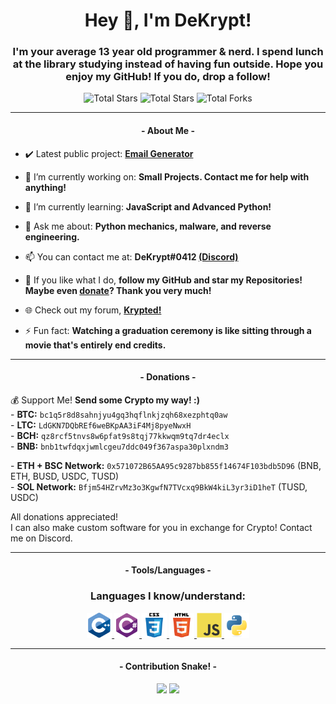 <h1 align="center">Hey 👋, I'm DeKrypt!</h1>
<h3 align="center">I'm your average 13 year old programmer & nerd. I spend lunch at the library studying instead of having fun outside. Hope you enjoy my GitHub! If you do, drop a follow!</h3>

<p align="center">
<img src="https://komarev.com/ghpvc/?username=dekrypted&label=Total%20Views&color=b700bf&style=flat" alt="Total Stars" />
<img src="https://img.shields.io/badge/dynamic/json?&label=Total%20Stars&color=ff0000&style=flat&style=for-the-badge&query=%24.stars&url=https://api.github-star-counter.workers.dev/user/dekrypted" alt="Total Stars" ></a>
<img src="https://img.shields.io/badge/dynamic/json?&label=Total%20Forks&color=ff7700&style=flat&style=for-the-badge&query=%24.forks&url=https://api.github-star-counter.workers.dev/user/dekrypted" alt="Total Forks"></a> </p>

---

<h4 align="center">- About Me - </h4>

- ✔️ Latest public project: **[Email Generator](https://github.com/dekrypted/email-generator)**

- 🔭 I’m currently working on: **Small Projects. Contact me for help with anything!**

- 🌱 I’m currently learning: **JavaScript and Advanced Python!**

- 💬 Ask me about: **Python mechanics, malware, and reverse engineering.**

- 📫 You can contact me at: **DeKrypt#0412 [(Discord)](https://discord.com/users/996487055284654120)**

- 🌟 If you like what I do, **follow my GitHub and star my Repositories! Maybe even [donate](#--donations--)? Thank you very much!**

- 🌐 Check out my forum, **[Krypted!](https://krypt.fun)**

- ⚡ Fun fact: **Watching a graduation ceremony is like sitting through a movie that's entirely end credits.**

---

<h4 align="center">- Donations -</h4>

💰 Support Me! **Send some Crypto my way! :)** <br>
\- **BTC:** `bc1q5r8d8sahnjyu4gq3hqflnkjzqh68xezphtq0aw` <br>
\- **LTC:** `LdGKN7DQbREf6weBKpAA3iF4Mj8pyeNwxH` <br>
\- **BCH:** `qz8rcf5tnvs8w6pfat9s8tqj77kkwqm9tq7dr4eclx` <br>
\- **BNB:** `bnb1twfdqxjwmlcgeu7ddc049f367aspa30plxndm3` <br>

\- **ETH + BSC Network:** `0x571072B65AA95c9287bb855f14674F103bdb5D96` (BNB, ETH, BUSD, USDC, TUSD) <br>
\- **SOL Network:** `Bfjm54HZrvMz3o3KgwfN7TVcxq9BkW4kiL3yr3iD1heT` (TUSD, USDC) <br>

All donations appreciated! <br>
I can also make custom software for you in exchange for Crypto! Contact me on Discord.

---

<h4 align="center">- Tools/Languages -</h4>

<h3 align="center">Languages I know/understand:</h3>
<p align="center"> <a href="https://www.w3schools.com/cpp/" target="_blank" rel="noreferrer"> <img src="https://raw.githubusercontent.com/devicons/devicon/master/icons/cplusplus/cplusplus-original.svg" alt="cplusplus" width="40" height="40"/> </a> <a href="https://www.w3schools.com/cs/" target="_blank" rel="noreferrer"> <img src="https://raw.githubusercontent.com/devicons/devicon/master/icons/csharp/csharp-original.svg" alt="csharp" width="40" height="40"/> </a> <a href="https://www.w3schools.com/css/" target="_blank" rel="noreferrer"> <img src="https://raw.githubusercontent.com/devicons/devicon/master/icons/css3/css3-original-wordmark.svg" alt="css3" width="40" height="40"/> </a> <a href="https://www.w3.org/html/" target="_blank" rel="noreferrer"> <img src="https://raw.githubusercontent.com/devicons/devicon/master/icons/html5/html5-original-wordmark.svg" alt="html5" width="40" height="40"/> </a> <a href="https://developer.mozilla.org/en-US/docs/Web/JavaScript" target="_blank" rel="noreferrer"> <img src="https://raw.githubusercontent.com/devicons/devicon/master/icons/javascript/javascript-original.svg" alt="javascript" width="40" height="40"/> </a> <a href="https://www.python.org" target="_blank" rel="noreferrer"> <img src="https://raw.githubusercontent.com/devicons/devicon/master/icons/python/python-original.svg" alt="python" width="40" height="40"/> </a> </p>

---

<h4 align="center">- Contribution Snake! -</h4>

<p align="center">
    <img src="https://github.com/dekrypted/dekrypted/blob/output/github-contribution-grid-snake.svg#gh-light-mode-only">
    <img src="https://github.com/dekrypted/dekrypted/blob/output/github-contribution-grid-snake-dark.svg#gh-dark-mode-only">
</p>
